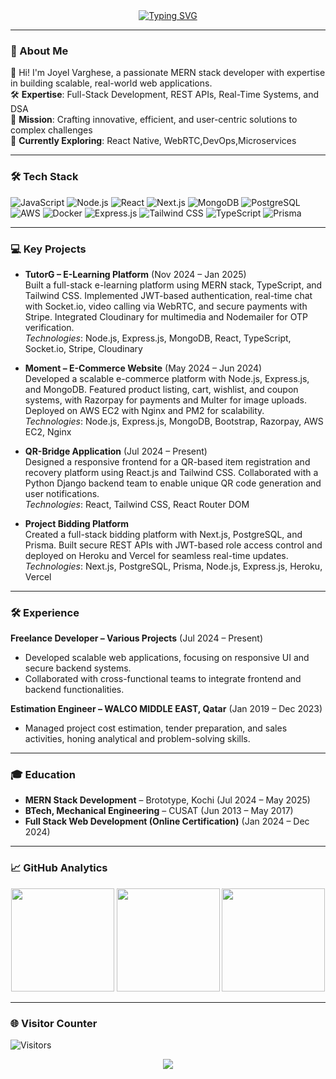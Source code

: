 <div align="center">
  <a href="https://git.io/typing-svg">
    <img src="https://readme-typing-svg.herokuapp.com?font=Orbitron&size=28&duration=2500&pause=500&color=00FF9D&background=000000&center=true&width=435&lines=JOYEL+VARGHESE;FULL+STACK+DEVELOPER" alt="Typing SVG">
  </a>
</div>


---

### 🧠 About Me  
👋 Hi! I'm Joyel Varghese, a passionate MERN stack developer with expertise in building scalable, real-world web applications.  
🛠️ **Expertise**: Full-Stack Development, REST APIs, Real-Time Systems, and DSA  
🚀 **Mission**: Crafting innovative, efficient, and user-centric solutions to complex challenges  
🌱 **Currently Exploring**: React Native, WebRTC,DevOps,Microservices  

---

### 🛠️ Tech Stack  
![JavaScript](https://img.shields.io/badge/JavaScript-F7DF1E?style=for-the-badge&logo=javascript&logoColor=black)
![Node.js](https://img.shields.io/badge/Node.js-339933?style=for-the-badge&logo=nodedotjs&logoColor=white)
![React](https://img.shields.io/badge/React-61DAFB?style=for-the-badge&logo=react&logoColor=black)
![Next.js](https://img.shields.io/badge/Next.js-000000?style=for-the-badge&logo=nextdotjs&logoColor=white)
![MongoDB](https://img.shields.io/badge/MongoDB-47A248?style=for-the-badge&logo=mongodb&logoColor=white)
![PostgreSQL](https://img.shields.io/badge/PostgreSQL-316192?style=for-the-badge&logo=postgresql&logoColor=white)
![AWS](https://img.shields.io/badge/AWS-232F3E?style=for-the-badge&logo=amazon-aws)
![Docker](https://img.shields.io/badge/Docker-2496ED?style=for-the-badge&logo=docker&logoColor=white)
![Express.js](https://img.shields.io/badge/Express.js-000000?style=for-the-badge&logo=express&logoColor=white)
![Tailwind CSS](https://img.shields.io/badge/Tailwind_CSS-38B2AC?style=for-the-badge&logo=tailwind-css&logoColor=white)
![TypeScript](https://img.shields.io/badge/TypeScript-007ACC?style=for-the-badge&logo=typescript&logoColor=white)
![Prisma](https://img.shields.io/badge/Prisma-2D3748?style=for-the-badge&logo=prisma&logoColor=white)

---

### 💻 Key Projects  
- **TutorG – E-Learning Platform** (Nov 2024 – Jan 2025)  
  Built a full-stack e-learning platform using MERN stack, TypeScript, and Tailwind CSS. Implemented JWT-based authentication, real-time chat with Socket.io, video calling via WebRTC, and secure payments with Stripe. Integrated Cloudinary for multimedia and Nodemailer for OTP verification.  
  *Technologies*: Node.js, Express.js, MongoDB, React, TypeScript, Socket.io, Stripe, Cloudinary  

- **Moment – E-Commerce Website** (May 2024 – Jun 2024)  
  Developed a scalable e-commerce platform with Node.js, Express.js, and MongoDB. Featured product listing, cart, wishlist, and coupon systems, with Razorpay for payments and Multer for image uploads. Deployed on AWS EC2 with Nginx and PM2 for scalability.  
  *Technologies*: Node.js, Express.js, MongoDB, Bootstrap, Razorpay, AWS EC2, Nginx  

- **QR-Bridge Application** (Jul 2024 – Present)  
  Designed a responsive frontend for a QR-based item registration and recovery platform using React.js and Tailwind CSS. Collaborated with a Python Django backend team to enable unique QR code generation and user notifications.  
  *Technologies*: React, Tailwind CSS, React Router DOM  

- **Project Bidding Platform**  
  Created a full-stack bidding platform with Next.js, PostgreSQL, and Prisma. Built secure REST APIs with JWT-based role access control and deployed on Heroku and Vercel for seamless real-time updates.  
  *Technologies*: Next.js, PostgreSQL, Prisma, Node.js, Express.js, Heroku, Vercel  

---

### 🛠️ Experience  
**Freelance Developer – Various Projects** (Jul 2024 – Present)  
- Developed scalable web applications, focusing on responsive UI and secure backend systems.  
- Collaborated with cross-functional teams to integrate frontend and backend functionalities.  

**Estimation Engineer – WALCO MIDDLE EAST, Qatar** (Jan 2019 – Dec 2023)  
- Managed project cost estimation, tender preparation, and sales activities, honing analytical and problem-solving skills.  

---

### 🎓 Education  
- **MERN Stack Development** – Brototype, Kochi (Jul 2024 – May 2025)  
- **BTech, Mechanical Engineering** – CUSAT (Jun 2013 – May 2017)  
- **Full Stack Web Development (Online Certification)** (Jan 2024 – Dec 2024)  

---

### 📈 GitHub Analytics  
<div align="center">
  <img height="165" src="https://github-readme-stats.vercel.app/api?username=JoyelV&show_icons=true&theme=radical&count_private=true&include_all_commits=true">
  <img height="165" src="https://github-readme-streak-stats.herokuapp.com/?user=JoyelV&theme=radical">
  <img height="165" src="https://github-readme-stats.vercel.app/api/top-langs/?username=JoyelV&layout=compact&theme=radical&langs_count=8&hide=html,css">
</div>

---

### 🌐 Visitor Counter  
![Visitors](https://api.visitorbadge.io/api/visitors?path=https%3A%2F%2Fgithub.com%2FJoyelV&countColor=%234A90E2)

<div align="center">
  <img src="https://user-images.githubusercontent.com/73097560/115834477-dbab4500-a447-11eb-908a-139a6edaec5c.gif" />
</div>

